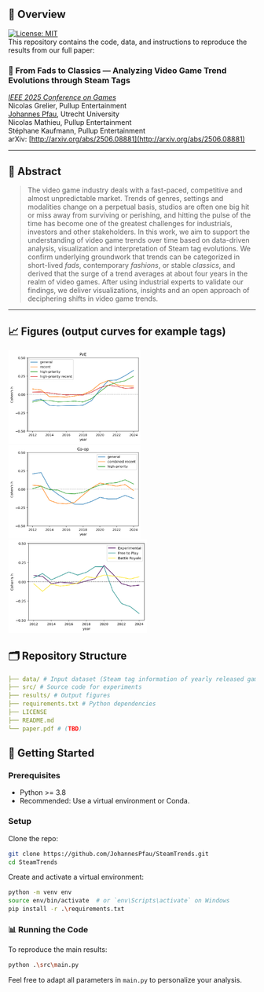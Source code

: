 ## 🧠 Overview
[![License: MIT](https://img.shields.io/badge/License-MIT-yellow.svg)](LICENSE)  
This repository contains the code, data, and instructions to reproduce the results from our full paper:  
### 📄 From Fads to Classics — Analyzing Video Game Trend Evolutions through Steam Tags
_[IEEE 2025 Conference on Games](https://cog2025.inesc-id.pt/)_  
Nicolas Grelier, Pullup Entertainment  
[Johannes Pfau](https://nevermindcreations.de/), Utrecht University  
Nicolas Mathieu, Pullup Entertainment  
Stéphane Kaufmann, Pullup Entertainment  
arXiv: [http://arxiv.org/abs/2506.08881](http://arxiv.org/abs/2506.08881)  

---

## 📝 Abstract
> The video game industry deals with a fast-paced, competitive and almost unpredictable market. Trends of genres, settings and modalities change on a perpetual basis, studios are often one big hit or miss away from surviving or perishing, and hitting the pulse of the time has become one of the greatest challenges for industrials, investors and other stakeholders. In this work, we aim to support the understanding of video game trends over time based on data-driven analysis, visualization and interpretation of Steam tag evolutions. We confirm underlying groundwork that trends can be categorized in short-lived _fads_, contemporary _fashions_, or stable _classics_, and derived that the surge of a trend averages at about four years in the realm of video games. After using industrial experts to validate our findings, we deliver visualizations, insights and an open approach of deciphering shifts in video game trends.

---

## 📈 Figures (output curves for example tags)
<img src="results/PvE.png" height="190px"><img src="results/Co-op.png" height="190px"><img src="results/End Trends.png" height="190px">

## 🗂️ Repository Structure
```yaml
├── data/ # Input dataset (Steam tag information of yearly released game titles, as retrieved from https://steamspy.com/api.php)
├── src/ # Source code for experiments
├── results/ # Output figures
├── requirements.txt # Python dependencies
├── LICENSE
├── README.md
└── paper.pdf # (TBD)
```

## 🚀 Getting Started

### Prerequisites

- Python >= 3.8
- Recommended: Use a virtual environment or Conda.

### Setup

Clone the repo:
```bash
git clone https://github.com/JohannesPfau/SteamTrends.git
cd SteamTrends
```

Create and activate a virtual environment:
```bash
python -m venv env
source env/bin/activate  # or `env\Scripts\activate` on Windows
pip install -r .\requirements.txt
```

### 📊 Running the Code
To reproduce the main results:
```bash
python .\src\main.py
```
Feel free to adapt all parameters in ``main.py`` to personalize your analysis.
